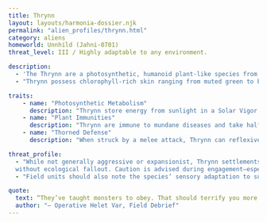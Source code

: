 ```yaml
---
title: Thrynn
layout: layouts/harmonia-dossier.njk
permalink: "alien_profiles/thrynn.html"
category: aliens
homeworld: Unnhild (Jahni-0701)
threat_level: III / Highly adaptable to any environment.

description:
  - 'The Thrynn are a photosynthetic, humanoid plant-like species from the verdant world of Unnhild, deeply attuned to sunlight and natural cycles. Their culture emphasizes peace, patience, and philosophical reflection, centered on solar rhythms and environmental harmony. Referred to as "Thrynn" in both singular and plural, derogatory terms like "Leaf-Hearts" or "Glow-Weeds" are strongly discouraged, as they may provoke defensive reactions. While generally non-aggressive, Thrynn fiercely protect natural sanctuaries and sacred solar sites, demonstrating unexpected resilience in defense. Harmonia Astralis views them as valuable for ecological operations and diplomatic outreach, but their dependence on sunlight and potential for territorial zeal pose risks of localized resistance if their environments are threatened.'
  - "Thrynn possess chlorophyll-rich skin ranging from muted green to bronze, adorned with fine, leaf-like scales along shoulders, arms, and backs. Their vine-like or petal-like hair is often braided with living fungi or blossoms, exuding a unique floral, earthy, or sweet scent. A vivid chest flower serves as a vital core, its color and shape unique to each individual, fading with age as a sign of natural decline. Thorn-like growths replace fingernails, with additional forearm thorns in some individuals. Symbiotic bioluminescent fungi create glowing patterns, varying with emotion or time of day. Thrynn rely on sunlight and hydration, becoming sluggish and dull without either, though they can consume food like humanoids."

traits:
    - name: "Photosynthetic Metabolism"
      description: "Thrynn store energy from sunlight in a Solar Vigor pool equal to their Wisdom modifier (minimum 1). After 1 hour in bright natural sunlight or high-intensity synthetic light (e.g., UV grow lamps), they gain 1 point, up to the pool’s maximum, with points refreshing daily at dawn or after a full rest in light. As an Instant action, they may spend 1 point to gain one of the following for 1 minute: heal 1d4 hit points, +2 meters to movement speed, or +2 to a physical skill check. Without sunlight for 24 hours, they lose all points and suffer a -1 penalty to all skill checks until re-exposed. After 72 hours, they gain 1 level of Exhaustion daily until restored. Thrynn do not require traditional food, subsisting on sunlight and water, though they can consume food if desired."
    - name: "Plant Immunities"
      description: "Thrynn are immune to mundane diseases and take half damage (rounded down) from organic toxins (e.g., venom, plant-based poisons). They gain a +2 bonus to saving throws against inhaled or chemical effects (e.g., gas grenades, pollutants). However, advanced chemical weapons (TL4+) or tailored biotoxins bypass these defenses, dealing full damage."
    - name: "Thorned Defense"
      description: "When struck by a melee attack, Thrynn can reflexively sprout thorns, dealing 1d4 piercing damage to the attacker within 1 meter (no attack roll needed). This costs 1 Solar Vigor point and can be used once per round as a reaction. The damage ignores non-TL4 armor, reflecting ancestral defenses, but is ineffective against ranged or energy attacks."

threat_profile:
  - "While not generally aggressive or expansionist, Thrynn settlements have shown alarming adaptive potential when provoked. Their reliance on trained beasts complicates standard military suppression protocols, and their cities are often biologically fused with native terrain, making orbital strikes ineffective 
  without ecological fallout. Caution is advised during engagement—especially if a bonded creature is killed in the Thrynn’s presence."
  - "Field units should also note the species’ sensory adaptation to sunlight and canopy cover; they may be less effective in sterile or subterranean environments. Still, their tactical flexibility and ecosystem-based warfare doctrine make them ideal partners or problematic insurgents, depending on alignment."

quote:
  text: “They’ve taught monsters to obey. That should terrify you more than the monsters themselves.”
  author: "– Operative Helet Var, Field Debrief"
---
```

